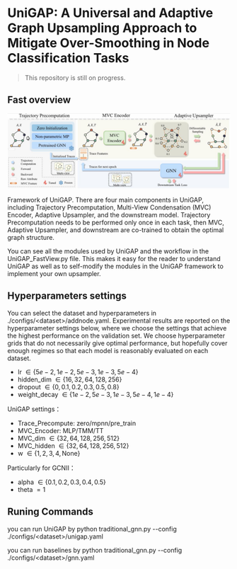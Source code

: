 # UniGAP: A Universal and Adaptive Graph Upsampling Approach to Mitigate Over-Smoothing in Node Classification Tasks

> This repository is still on progress.

## Fast overview
<img src="UniGAP/framework.jpg">

Framework of UniGAP. There are four main components in UniGAP, including Trajectory Precomputation, Multi-View Condensation (MVC) Encoder, Adaptive Upsampler, and the downstream model. Trajectory Precomputation needs to be performed only once in each task, then MVC, Adaptive Upsampler, and downstream are co-trained to obtain the optimal graph structure.

You can see all the modules used by UniGAP and the workflow in the UniGAP_FastView.py file. This makes it easy for the reader to understand UniGAP as well as to self-modify the modules in the UniGAP framework to implement your own upsampler.

## Hyperparameters settings
You can select the dataset and hyperparameters in ./configs/\<dataset\>/addnode.yaml. Experimental results are reported on the hyperparameter settings below, where we choose the settings that achieve the highest performance on the validation set. We choose hyperparameter grids that do not necessarily give optimal performance, but hopefully cover enough regimes so that each model is reasonably evaluated on each dataset.

- lr $\in \{5e-2,1e-2,5e-3,1e-3,5e-4\}$
- hidden_dim $\in \{16,32,64,128,256\}$
- dropout $\in \{0,0.1,0.2,0.3,0.5,0.8\}$
- weight_decay $\in \{1e-2,5e-3,1e-3,5e-4,1e-4\}$

UniGAP settings：
- Trace_Precompute: zero/mpnn/pre_train
- MVC_Encoder: MLP/TMM/TT
- MVC_dim $\in \{32,64,128,256,512\}$
- MVC_hidden $\in \{32,64,128,256,512\}$
- w $\in \{1,2,3,4,\text{None}\}$

Particularly for GCNII：
- alpha $\in \{0.1,0.2,0.3,0.4,0.5\}$
- theta $=1$


## Runing Commands
you can run UniGAP by
python traditional_gnn.py --config ./configs/\<dataset\>/unigap.yaml

you can run baselines by
python traditional_gnn.py --config ./configs/\<dataset\>/gnn.yaml
